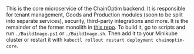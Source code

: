 This is the core microservice of the ChainOptim backend. It is responsible for tenant management, Goods and Production modules (soon to be split into separate services), security, third-party integrations and more. It is the remainder of the former monolith in [this repo](https://github.com/TudorOrban/ChainOptim-backend). To build it, go to scripts and run `./BuildImage.ps1` or `./BuildImage.sh`. Then add it to your Minikube cluster or restart it with `kubectl rollout restart deployment chainoptim-core`.